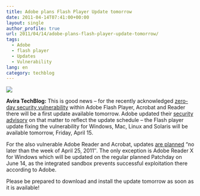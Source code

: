 ```yaml
---
title: Adobe plans Flash Player Update tomorrow
date: 2011-04-14T07:41:00+00:00
layout: single
author_profile: true
url: 2011/04/14/adobe-plans-flash-player-update-tomorrow/
tags:
  - Adobe
  - flash player
  - Updates
  - Vulnerability
lang: en
category: techblog
---
```

[![](http://4.bp.blogspot.com/-yxZ4-qT3Yvk/Taad6g9bEpI/AAAAAAAAD1s/zEbI1wxzC1Q/s200/adobe-logo.jpg)](http://4.bp.blogspot.com/-yxZ4-qT3Yvk/Taad6g9bEpI/AAAAAAAAD1s/zEbI1wxzC1Q/s1600/adobe-logo.jpg)

**Avira TechBlog:** This is good news – for the recently acknowledged [zero-day security vulnerability](http://boelectronic.blogspot.com/2011/04/zero-day-vulnerability-in-adobe-flash.htmlr-and-acrobat/en/) within Adobe Flash Player, Acrobat and Reader there will be a first update available tomorrow. Adobe updated their [security advisory](http://www.adobe.com/support/security/advisories/apsa11-02.html) on that matter to reflect the update schedule – the Flash player update fixing the vulnerability for Windows, Mac, Linux and Solaris will be available tomorrow, Friday, April 15.

For the also vulnerable Adobe Reader and Acrobat, updates [are planned](http://blogs.adobe.com/psirt/2011/04/update-on-security-advisory-for-adobe-flash-player-adobe-reader-and-acrobat-apsa11-02.html) “no later than the week of April 25, 2011″. The only exception is Adobe Reader X for Windows which will be updated on the regular planned Patchday on June 14, as the integrated sandbox prevents successful exploitation there according to Adobe.

Please be prepared to download and install the update tomorrow as soon as it is available!
